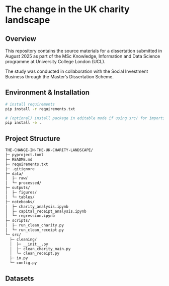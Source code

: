 # The change in the UK charity landscape

## Overview  
This repository contains the source materials for a dissertation submitted in August 2025 as part of the MSc Knowledge, Information and Data Science programme at University College London (UCL).  

The study was conducted in collaboration with the Social Investment Business through the Master’s Dissertation Scheme.  

## Environment & Installation
```bash
# install requirements
pip install -r requirements.txt

# (optional) install package in editable mode if using src/ for imports/console scripts
pip install -e .
```
## Project Structure
```bash
THE-CHANGE-IN-THE-UK-CHARITY-LANDSCAPE/
├─ pyproject.toml
├─ README.md
├─ requirements.txt
├─ .gitignore
├─ data/
│  ├─ raw/
│  └─ processed/
├─ outputs/
│  ├─ figures/
│  └─ tables/
├─ notebooks/
│  ├─ charity_analysis.ipynb
│  ├─ capital_receipt_analysis.ipynb
│  └─ regression.ipynb
├─ scripts/
│  ├─ run_clean_charity.py
│  └─ run_clean_receipt.py
└─ src/
  ├─ cleaning/
  │  ├─ __init__.py
  │  ├─ clean_charity_main.py
  │  └─ clean_receipt.py
  ├─ io.py
  └─ config.py
```
## Datasets
